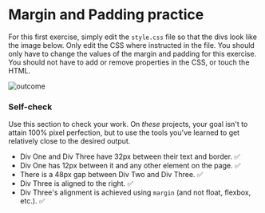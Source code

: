 # Margin and Padding practice

For this first exercise, simply edit the `style.css` file so that the divs look like the image below. Only edit the CSS where instructed in the file.  You should only have to change the values of the margin and padding for this exercise. You should not have to add or remove properties in the CSS, or touch the HTML.

![outcome](./desired-outcome.png)

### Self-check
Use this section to check your work. On _these_ projects, your goal isn't to attain 100% pixel perfection, but to use the tools you've learned to get relatively close to the desired output.

- Div One and Div Three have 32px between their text and border. ✅
- Div One has 12px between it and any other element on the page. ✅
- There is a 48px gap between Div Two and Div Three. ✅
- Div Three is aligned to the right. ✅
- Div Three's alignment is achieved using `margin` (and not float, flexbox, etc.). ✅
